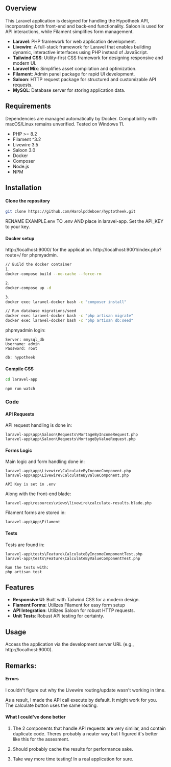 ## Overview

This Laravel application is designed for handling the Hypotheek API, incorporating both front-end and back-end functionality. Saloon is used for API interactions, while Filament simplifies form management.

- **Laravel**: PHP framework for web application development.
- **Livewire**: A full-stack framework for Laravel that enables building dynamic, interactive interfaces using PHP instead of JavaScript.
- **Tailwind CSS**: Utility-first CSS framework for designing responsive and modern UI.
- **Laravel Mix**: Simplifies asset compilation and optimization.
- **Filament**: Admin panel package for rapid UI development.
- **Saloon**: HTTP request package for structured and customizable API requests.
- **MySQL**: Database server for storing application data.

## Requirements

Dependencies are managed automatically by Docker. Compatibility with macOS/Linux remains unverified. Tested on Windows 11.

- PHP >= 8.2
- Filament ^3.2
- Livewire 3.5
- Saloon 3.0
- Docker
- Composer
- Node.js
- NPM

## Installation

#### Clone the repository

```bash
git clone https://github.com/Harolpddeboer/hyptotheek.git
```

RENAME EXAMPLE.env TO .env AND place in laravel-app. Set the API_KEY to your key.

#### Docker setup

http://localhost:9000/ for the application.
http://localhost:9001/index.php?route=/ for phpmyadmin.

```bash
// Build the docker container
1.
docker-compose build --no-cache --force-rm

2.
docker-compose up -d

3.
docker exec laravel-docker bash -c "composer install"

// Run database migrations/seed
docker exec laravel-docker bash -c "php artisan migrate"
docker exec laravel-docker bash -c "php artisan db:seed"
```

phpmyadmin login:

```
Server: mmysql_db
Username: admin
Password: root

db: hypotheek
```

#### Compile CSS

```bash
cd laravel-app

npm run watch
```

### Code

#### API Requests

API request handling is done in:

```
laravel-app\app\Saloon\Requests\MortageByIncomeRequest.php
laravel-app\app\Saloon\Requests\MortageByValueRequest.php
```

#### Forms Logic

Main logic and form handling done in:

```
laravel-app\app\Livewire\CalculateByIncomeComponent.php
laravel-app\app\Livewire\CalculateByValueComponent.php

API Key is set in .env
```

Along with the front-end blade:

```
laravel-app\resources\views\livewire\calculate-results.blade.php
```

Filament forms are stored in:

```
laravel-app\App\Filament
```

#### Tests

Tests are found in:

```
laravel-app\tests\Feature\CalculateByIncomeComponentTest.php
laravel-app\tests\Feature\CalculateByValueComponentTest.php

Run the tests with:
php artisan test
```

## Features

- **Responsive UI**: Built with Tailwind CSS for a modern design.
- **Fiament Forms**: Utilizes Filament for easy form setup
- **API Integration**: Utilizes Saloon for robust HTTP requests.
- **Unit Tests**: Robust API testing for certainty.

## Usage

Access the application via the development server URL (e.g., http://localhost:9000).

## Remarks:

#### Errors

I couldn't figure out why the Livewire routing/update wasn't working in time.

As a result, I made the API call execute by default. It might work for you. The calculate button uses the same routing.

#### What I could've done better

1. The 2 components that handle API requests are very similar, and contain duplicate code. Theres probably a neater way but I figured it's better like this for the assesment.

2. Should probably cache the results for performance sake.

3. Take way more time testing! In a real application for sure.
